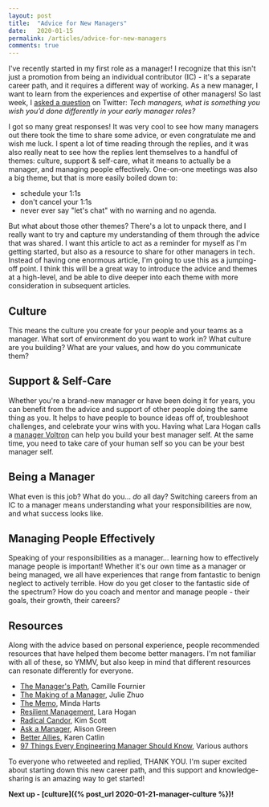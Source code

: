 ```yaml
---
layout: post
title:  "Advice for New Managers"
date:   2020-01-15
permalink: /articles/advice-for-new-managers
comments: true
---
```


I've recently started in my first role as a manager! I recognize that this isn't just a promotion from being an individual contributor (IC) - it's a separate career path, and it requires a different way of working. As a new manager, I want to learn from the experiences and expertise of other managers! So last week, I [asked a question](https://twitter.com/AngelaRiggs_/status/1216078559346741249) on Twitter: _Tech managers, what is something you wish you’d done differently in your early manager roles?_ 

I got so many great responses! It was very cool to see how many managers out there took the time to share some advice, or even congratulate me and wish me luck. I spent a lot of time reading through the replies, and it was also really neat to see how the replies lent themselves to a handful of themes: culture, support & self-care, what it means to actually be a manager, and managing people effectively. One-on-one meetings was also a big theme, but that is more easily boiled down to: 

- schedule your 1:1s
- don't cancel your 1:1s
- never ever say "let's chat" with no warning and no agenda.

But what about those other themes? There's a lot to unpack there, and I really want to try and capture my understanding of them through the advice that was shared. I want this article to act as a reminder for myself as I'm getting started, but also as a resource to share for other managers in tech. Instead of having one enormous article, I'm going to use this as a jumping-off point. I think this will be a great way to introduce the advice and themes at a high-level, and be able to dive deeper into each theme with more consideration in subsequent articles.


## Culture

This means the culture you create for your people and your teams as a manager. What sort of environment do you want to work in? What culture are you building? What are your values, and how do you communicate them? 

## Support & Self-Care

Whether you're a brand-new manager or have been doing it for years, you can benefit from the advice and support of other people doing the same thing as you. It helps to have people to bounce ideas off of, troubleshoot challenges, and celebrate your wins with you. Having what Lara Hogan calls a [manager Voltron](https://larahogan.me/blog/manager-voltron/) can help you build your best manager self. At the same time, you need to take care of your human self so you can be your best manager self.

## Being a Manager

What even is this job? What do you... _do_ all day? Switching careers from an IC to a manager means understanding what your responsibilities are now, and what success looks like.

## Managing People Effectively

Speaking of your responsibilities as a manager... learning how to effectively manage people is important! Whether it's our own time as a manager or being managed, we all have experiences that range from fantastic to benign neglect to actively terrible. How do you get closer to the fantastic side of the spectrum? How do you coach and mentor and manage people - their goals, their growth, their careers?

## Resources

Along with the advice based on personal experience, people recommended resources that have helped them become better managers. I'm not familiar with all of these, so YMMV, but also keep in mind that different resources can resonate differently for everyone. 

- [The Manager's Path](http://shop.oreilly.com/product/0636920056843.do), Camille Fournier
- [The Making of a Manager](https://juliezhuo.com/book/manager.html), Julie Zhuo
- [The Memo](http://mindaharts.com/book/), Minda Harts
- [Resilient Management](https://abookapart.com/products/resilient-management), Lara Hogan
- [Radical Candor](https://www.radicalcandor.com/the-book/), Kim Scott
- [Ask a Manager](https://www.askamanager.org/), Alison Green
- [Better Allies](https://betterallies.com/), Karen Catlin
- [97 Things Every Engineering Manager Should Know](https://www.oreilly.com/library/view/97-things-every/9781492050896/), Various authors

To everyone who retweeted and replied, THANK YOU. I'm super excited about starting down this new career path, and this support and knowledge-sharing is an amazing way to get started!

**Next up - [culture]({% post_url 2020-01-21-manager-culture %})!**
